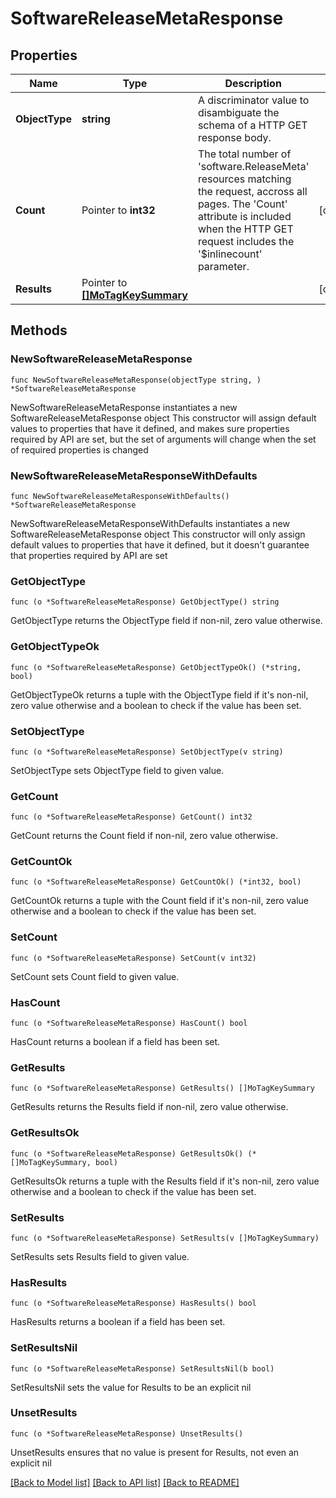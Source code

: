 # SoftwareReleaseMetaResponse

## Properties

Name | Type | Description | Notes
------------ | ------------- | ------------- | -------------
**ObjectType** | **string** | A discriminator value to disambiguate the schema of a HTTP GET response body. | 
**Count** | Pointer to **int32** | The total number of &#39;software.ReleaseMeta&#39; resources matching the request, accross all pages. The &#39;Count&#39; attribute is included when the HTTP GET request includes the &#39;$inlinecount&#39; parameter. | [optional] 
**Results** | Pointer to [**[]MoTagKeySummary**](MoTagKeySummary.md) |  | [optional] 

## Methods

### NewSoftwareReleaseMetaResponse

`func NewSoftwareReleaseMetaResponse(objectType string, ) *SoftwareReleaseMetaResponse`

NewSoftwareReleaseMetaResponse instantiates a new SoftwareReleaseMetaResponse object
This constructor will assign default values to properties that have it defined,
and makes sure properties required by API are set, but the set of arguments
will change when the set of required properties is changed

### NewSoftwareReleaseMetaResponseWithDefaults

`func NewSoftwareReleaseMetaResponseWithDefaults() *SoftwareReleaseMetaResponse`

NewSoftwareReleaseMetaResponseWithDefaults instantiates a new SoftwareReleaseMetaResponse object
This constructor will only assign default values to properties that have it defined,
but it doesn't guarantee that properties required by API are set

### GetObjectType

`func (o *SoftwareReleaseMetaResponse) GetObjectType() string`

GetObjectType returns the ObjectType field if non-nil, zero value otherwise.

### GetObjectTypeOk

`func (o *SoftwareReleaseMetaResponse) GetObjectTypeOk() (*string, bool)`

GetObjectTypeOk returns a tuple with the ObjectType field if it's non-nil, zero value otherwise
and a boolean to check if the value has been set.

### SetObjectType

`func (o *SoftwareReleaseMetaResponse) SetObjectType(v string)`

SetObjectType sets ObjectType field to given value.


### GetCount

`func (o *SoftwareReleaseMetaResponse) GetCount() int32`

GetCount returns the Count field if non-nil, zero value otherwise.

### GetCountOk

`func (o *SoftwareReleaseMetaResponse) GetCountOk() (*int32, bool)`

GetCountOk returns a tuple with the Count field if it's non-nil, zero value otherwise
and a boolean to check if the value has been set.

### SetCount

`func (o *SoftwareReleaseMetaResponse) SetCount(v int32)`

SetCount sets Count field to given value.

### HasCount

`func (o *SoftwareReleaseMetaResponse) HasCount() bool`

HasCount returns a boolean if a field has been set.

### GetResults

`func (o *SoftwareReleaseMetaResponse) GetResults() []MoTagKeySummary`

GetResults returns the Results field if non-nil, zero value otherwise.

### GetResultsOk

`func (o *SoftwareReleaseMetaResponse) GetResultsOk() (*[]MoTagKeySummary, bool)`

GetResultsOk returns a tuple with the Results field if it's non-nil, zero value otherwise
and a boolean to check if the value has been set.

### SetResults

`func (o *SoftwareReleaseMetaResponse) SetResults(v []MoTagKeySummary)`

SetResults sets Results field to given value.

### HasResults

`func (o *SoftwareReleaseMetaResponse) HasResults() bool`

HasResults returns a boolean if a field has been set.

### SetResultsNil

`func (o *SoftwareReleaseMetaResponse) SetResultsNil(b bool)`

 SetResultsNil sets the value for Results to be an explicit nil

### UnsetResults
`func (o *SoftwareReleaseMetaResponse) UnsetResults()`

UnsetResults ensures that no value is present for Results, not even an explicit nil

[[Back to Model list]](../README.md#documentation-for-models) [[Back to API list]](../README.md#documentation-for-api-endpoints) [[Back to README]](../README.md)


